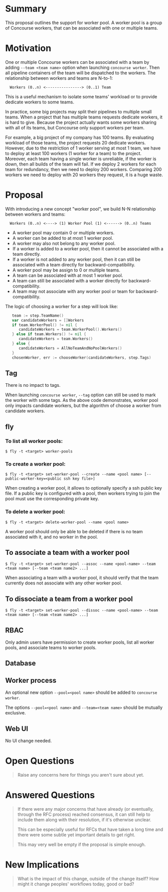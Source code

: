 # Summary

This proposal outlines the support for worker pool. A worker pool is a group
of Concourse workers, that can be associated with one or multiple teams.

# Motivation

One or multiple Concourse workers can be associated with a team by adding 
`--team <team name>` option when launching `concourse worker`. Then all 
pipeline containers of the team will be dispatched to the workers. The 
relationship between workers and teams are N-to-1:

```
  Workers (0..n) <----------------> (0..1) Team
```

This is a useful mechanism to isolate some teams' workload or to provide
dedicate workers to some teams.

In practice, some big projects may split their pipelines to multiple small
teams. When a project that has multiple teams requests dedicate workers,
it is hard to give. Because the project actually wants some workers sharing
with all of its teams, but Concourse only support workers per team.

For example, a big project of my company has 100 teams. By evaluating
workload of those teams, the project requests 20 dedicate workers. However, due
to the restriction of 1 worker serving at most 1 team, we have to deploy at
least 100 workers (1 worker for a team) to the project. Moreover, each team 
having a single worker is unreliable, if the worker is down, then all builds of
the team will fail. If we deploy 2 workers for each team for redundancy, then
we need to deploy 200 workers. Comparing 200 workers we need to deploy with 20
workers they request, it is a huge waste.

# Proposal

With introducing a new concept "worker pool", we build N-N relationship between
workers and teams:

```
  Workers (0..n) <----> (1) Worker Pool (1) <------> (0..n) Teams
```

* A worker pool may contain 0 or multiple workers.
* A worker can be added to at most 1 worker pool.
* A worker may also not belong to any worker pool.
* If a worker is added to a worker pool, then it cannot be associated with a
team directly.
* If a worker is not added to any worker pool, then it can still be associated
with a team directly for backward-compatibility.
* A worker pool may be assign to 0 or multiple teams.
* A team can be associated with at most 1 worker pool.
* A team can still be associated with a worker directly for backward-compatibility.
* A team may not associate with any worker pool or team for backward-compatibility.

The logic of choosing a worker for a step will look like:

```go
   team := step.TeamName()
   var candidateWorkers = []Workers
   if team.WorkerPool() != nil {
      candidateWorkers = team.WorkerPool().Workers()
   } else if team.Workers() != nil {
      candidateWorkers = team.Workers()
   } else {
      candidateWorkers = AllNoTeamAndNoPoolWorkers()
   }
   chosenWorker, err := chooseWorker(candidateWorkers, step.Tags)
```

## Tag

There is no impact to tags.

When launching `concourse worker`, `--tag` option can still be used to mark the worker
with some tags. As the above code demonstrates, worker pool only impacts candidate workers,
but the algorithm of choose a worker from candidate workers.

## fly

### To list all worker pools:

```
$ fly -t <target> worker-pools
```

### To create a worker pool:

```
$ fly -t <target> set-worker-pool --create --name <pool name> [--public-worker-key=<public ssh key file>]
```

When creating a worker pool, it allows to optionally specify a ssh public key 
file. If a public key is configured with a pool, then workers trying to join
the pool must use the corresponding private key.

### To delete a worker pool:

```
$ fly -t <target> delete-worker-pool --name <pool name>
```

A worker pool should only be able to be deleted if there is no team associated 
with it, and no worker in the pool. 

## To associate a team with a worker pool

```
$ fly -t <target> set-worker-pool --assoc --name <pool-name> --team <team name> [--team <team name2> ...]
```

When associating a team with a worker pool, it should verify that the team
currently does not associate with any other worker pool.

## To dissociate a team from a worker pool

```
$ fly -t <target> set-worker-pool --dissoc --name <pool-name> --team <team name> [--team <team name2> ...]
```

## RBAC

Only admin users have permission to create worker pools, list all worker pools, and 
associate teams to worker pools.

## Database

## Worker process

An optional new option `--pool=<pool name>` should be added to `concourse worker`. 

The options `--pool=<pool name>` and `--team=<team name>` should be mutually exclusive.

## Web UI

No UI change needed.

# Open Questions

> Raise any concerns here for things you aren't sure about yet.


# Answered Questions

> If there were any major concerns that have already (or eventually, through
> the RFC process) reached consensus, it can still help to include them along
> with their resolution, if it's otherwise unclear.
>
> This can be especially useful for RFCs that have taken a long time and there
> were some subtle yet important details to get right.
>
> This may very well be empty if the proposal is simple enough.


# New Implications

> What is the impact of this change, outside of the change itself? How might it
> change peoples' workflows today, good or bad?
